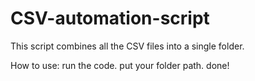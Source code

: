 # CSV-automation-script
This script combines all the CSV files into a single folder. 


How to use:
  run the code.
  put your folder path.
  done!
